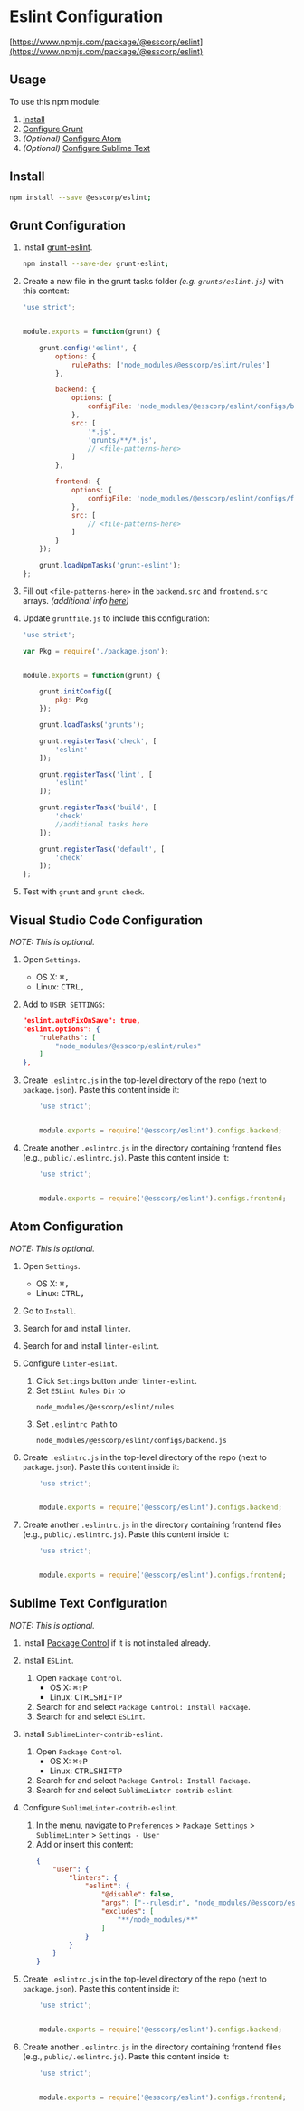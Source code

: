# Eslint Configuration

[https://www.npmjs.com/package/@esscorp/eslint](https://www.npmjs.com/package/@esscorp/eslint)

## Usage
To use this npm module:

1. [Install](#install)
2. [Configure Grunt](#grunt-configuration)
3. *(Optional)* [Configure Atom](#atom-configuration)
4. *(Optional)* [Configure Sublime Text](#sublime-text-configuration)

## Install

```bash
npm install --save @esscorp/eslint;
```

## Grunt Configuration

1. Install [grunt-eslint](https://www.npmjs.com/package/grunt-eslint).
	```bash
	npm install --save-dev grunt-eslint;
	```

2. Create a new file in the grunt tasks folder *(e.g. `grunts/eslint.js`)* with this content:
	```javascript
	'use strict';


	module.exports = function(grunt) {

		grunt.config('eslint', {
			options: {
				rulePaths: ['node_modules/@esscorp/eslint/rules']
			},

			backend: {
				options: {
					configFile: 'node_modules/@esscorp/eslint/configs/backend.js'
				},
				src: [
					'*.js',
					'grunts/**/*.js',
					// <file-patterns-here>
				]
			},

			frontend: {
				options: {
					configFile: 'node_modules/@esscorp/eslint/configs/frontend.js'
				},
				src: [
					// <file-patterns-here>
				]
			}
		});

		grunt.loadNpmTasks('grunt-eslint');
	};
	```

3. Fill out `<file-patterns-here>` in the `backend.src` and `frontend.src` arrays. *(additional info [here](http://gruntjs.com/configuring-tasks#files))*

5. Update `gruntfile.js` to include this configuration:
	```javascript
	'use strict';

	var Pkg = require('./package.json');


	module.exports = function(grunt) {

		grunt.initConfig({
			pkg: Pkg
		});

		grunt.loadTasks('grunts');

		grunt.registerTask('check', [
			'eslint'
		]);

		grunt.registerTask('lint', [
			'eslint'
		]);

		grunt.registerTask('build', [
			'check'
			//additional tasks here
		]);

		grunt.registerTask('default', [
			'check'
		]);
	};
	```

6. Test with `grunt` and `grunt check`.

## Visual Studio Code Configuration

*NOTE: This is optional.*

1. Open `Settings`.
	* OS X: <kbd>⌘</kbd><kbd>,</kbd>
	* Linux: <kbd>CTRL</kbd><kbd>,</kbd>

2. Add to `USER SETTINGS`:
	```json
	"eslint.autoFixOnSave": true,
	"eslint.options": {
        "rulePaths": [
            "node_modules/@esscorp/eslint/rules"
        ]
    },
	```

3. Create `.eslintrc.js` in the top-level directory of the repo (next to `package.json`). Paste this content inside it:
	```javascript
		'use strict';


		module.exports = require('@esscorp/eslint').configs.backend;
	```

4. Create another `.eslintrc.js` in the directory containing frontend files (e.g., `public/.eslintrc.js`). Paste this content inside it:
	```javascript
		'use strict';


		module.exports = require('@esscorp/eslint').configs.frontend;
	```

## Atom Configuration

*NOTE: This is optional.*

1. Open `Settings`.
	* OS X: <kbd>⌘</kbd><kbd>,</kbd>
	* Linux: <kbd>CTRL</kbd><kbd>,</kbd>

2. Go to `Install`.

3. Search for and install `linter`.

4. Search for and install `linter-eslint`.

5. Configure `linter-eslint`.
	1. Click `Settings` button under `linter-eslint`.
	2. Set `ESLint Rules Dir` to
		```text
		node_modules/@esscorp/eslint/rules
		```
	3. Set `.eslintrc Path` to
		```text
		node_modules/@esscorp/eslint/configs/backend.js
		```

6. Create `.eslintrc.js` in the top-level directory of the repo (next to `package.json`). Paste this content inside it:
	```javascript
		'use strict';


		module.exports = require('@esscorp/eslint').configs.backend;
	```

7. Create another `.eslintrc.js` in the directory containing frontend files (e.g., `public/.eslintrc.js`). Paste this content inside it:
	```javascript
		'use strict';


		module.exports = require('@esscorp/eslint').configs.frontend;
	```

## Sublime Text Configuration

*NOTE: This is optional.*

1. Install [Package Control](https://packagecontrol.io/installation) if it is not installed already.

2. Install `ESLint`.
	1. Open `Package Control`.
		* OS X: <kbd>⌘</kbd><kbd>⇧</kbd><kbd>P</kbd>
		* Linux: <kbd>CTRL</kbd><kbd>SHIFT</kbd><kbd>P</kbd>
	2. Search for and select `Package Control: Install Package`.
	3. Search for and select `ESLint`.

3. Install `SublimeLinter-contrib-eslint`.
	1. Open `Package Control`.
		* OS X: <kbd>⌘</kbd><kbd>⇧</kbd><kbd>P</kbd>
		* Linux: <kbd>CTRL</kbd><kbd>SHIFT</kbd><kbd>P</kbd>
	2. Search for and select `Package Control: Install Package`.
	3. Search for and select `SublimeLinter-contrib-eslint`.

4. Configure `SublimeLinter-contrib-eslint`.
	1. In the menu, navigate to `Preferences` > `Package Settings` > `SublimeLinter` > `Settings - User`
	2. Add or insert this content:
		```json
		{
		    "user": {
		        "linters": {
		            "eslint": {
		                "@disable": false,
		                "args": ["--rulesdir", "node_modules/@esscorp/eslint/rules"],
		                "excludes": [
		                    "**/node_modules/**"
		                ]
		            }
		        }
		    }
		}
		```

5. Create `.eslintrc.js` in the top-level directory of the repo (next to `package.json`). Paste this content inside it:
	```javascript
		'use strict';


		module.exports = require('@esscorp/eslint').configs.backend;
	```

6. Create another `.eslintrc.js` in the directory containing frontend files (e.g., `public/.eslintrc.js`). Paste this content inside it:
	```javascript
		'use strict';


		module.exports = require('@esscorp/eslint').configs.frontend;
	```
